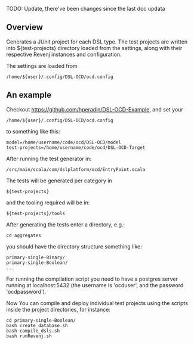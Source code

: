 TODO: Update, there've been changes since the last doc updata

## Overview

Generates a JUnit project for each DSL type. The test projects are
written into ${test-projects} directory loaded from the settings,
along with their respective Revenj instances and configuration.

The settings are loaded from

    /home/${user}/.config/DSL-OCD/ocd.config

## An example

Checkout https://github.com/hperadin/DSL-OCD-Example, and set your

    /home/${user}/.config/DSL-OCD/ocd.config

to something like this:

    model=/home/username/code/ocd/DSL-OCD/model
    test-projects=/home/username/code/ocd/DSL-OCD-Target

After running the test generator in:

	/src/main/scala/com/dslplatform/ocd/EntryPoint.scala

The tests will be generated per category in

    ${test-projects}

and the tooling required will be in:

    ${test-projects}/tools

After generating the tests enter a directory, e.g.:

    cd aggregates

you should have the directory structure something like:

    primary-single-Binary/
    primary-single-Boolean/
	...

For running the compilation script you need to have a postgres server
running at localhost:5432 (the username is 'ocduser', and the password
'ocdpassword').

Now You can compile and deploy individual test projects using the
scripts inside the project directories, for instance:

    cd primary-single-Boolean/
	bash create_database.sh
	bash compile_dsls.sh
	bash runRevenj.sh

